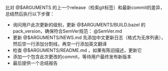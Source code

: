 比对 @$ARGUMENTS 的上一个release（检索git标签）和最新commit的差异，总结然后执行以下步骤：

- 询问用户此次更新的级别，更新 @$ARGUMENTS/BUILD.bazel 的pack_version，确保符合SemVer规范： @SemVer.md
- 更新 @$ARGUMENTS/NEWS.md 先添加中文更新日志（格式为无序列表），然后空一行添加分割线，再空一行添加英文翻译
- 检查 @$ARGUMENTS/README.md ，如果有陈旧描述，更新它
- 添加一个包含此次更改的commit，等待用户最终发布新版本
- 最后提供一个总结报告
